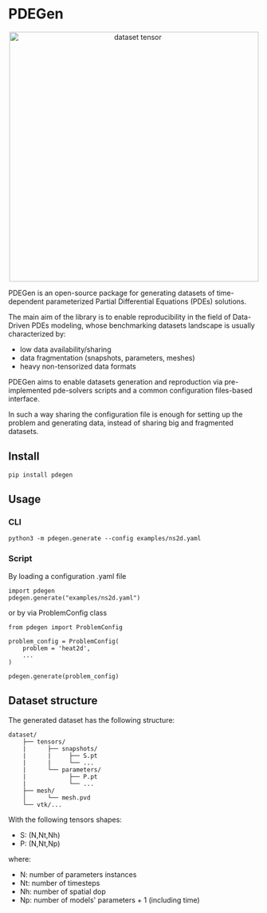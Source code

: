 # PDEGen
<p align="center">
<img align="middle" src="./assets/heat.png" alt="dataset tensor" width="500" />
</p>

PDEGen is an open-source package for generating datasets of time-dependent parameterized Partial Differential Equations (PDEs) solutions. 

The main aim of the library is to enable reproducibility in the field of Data-Driven PDEs modeling, whose benchmarking datasets landscape is usually characterized by:
- low data availability/sharing
- data fragmentation (snapshots, parameters, meshes)
- heavy non-tensorized data formats

PDEGen aims to enable datasets generation and reproduction via pre-implemented pde-solvers scripts and a common configuration files-based interface.

In such a way sharing the configuration file is enough for setting up the problem and generating data, instead of sharing big and fragmented datasets.

## Install
    
    pip install pdegen

## Usage
### CLI

    python3 -m pdegen.generate --config examples/ns2d.yaml 

### Script
By loading a configuration .yaml file

    import pdegen
    pdegen.generate("examples/ns2d.yaml")

or by via ProblemConfig class

    from pdegen import ProblemConfig

    problem_config = ProblemConfig(
        problem = 'heat2d',
        ...
    )
    
    pdegen.generate(problem_config)

## Dataset structure

The generated dataset has the following structure:

    dataset/
        ├── tensors/
        |      ├── snapshots/
        |      |     ├── S.pt
        |      |     └── ...
        |      └── parameters/
        |            ├── P.pt
        |            └── ...
        ├── mesh/
        │      └── mesh.pvd
        └── vtk/...

With the following tensors shapes:

- S: (N,Nt,Nh)
- P: (N,Nt,Np)

where:
- N: number of parameters instances
- Nt: number of timesteps
- Nh: number of spatial dop
- Np: number of models' parameters + 1 (including time)